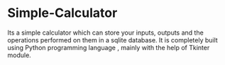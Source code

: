# Simple-Calculator
Its a simple calculator which can store your inputs, outputs and the operations performed on them in a sqlite database.
It is completely built using Python programming language , mainly with the help of Tkinter module.
